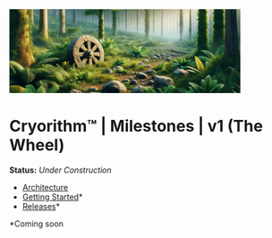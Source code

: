 <img src="./v1_the-wheel.webp" alt="v1 (The Wheel)" style="height: 150px;">

# Cryorithm™ | Milestones | v1 (The Wheel)

**Status:** _Under Construction_

- [Architecture](architecture)
- [Getting Started](getting-started)\*
- [Releases](releases)\*

\*Coming soon
